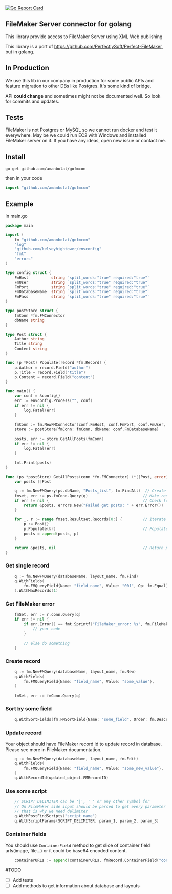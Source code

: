 [![Go Report Card](https://goreportcard.com/badge/github.com/amanbolat/gofmcon)](https://goreportcard.com/report/github.com/amanbolat/gofmcon)

## FileMaker Server connector for golang
This library provide access to FileMaker Server using XML Web publishing

This library is a port of https://github.com/PerfectlySoft/Perfect-FileMaker, but in golang.

## In Production
We use this lib in our company in production for some public APIs and feature migration to other DBs like Postgres.
It's some kind of bridge.

API **could change** and sometimes might not be documented well. So look for commits and updates. 

## Tests
FileMaker is not Postgres or MySQL so we cannot run docker and test it everywhere. May be we could run EC2 with Windows and installed FileMaker server on it.
If you have any ideas, open new issue or contact me.

## Install

```
go get github.com/amanbolat/gofmcon
```
then in your code 
```go
import "github.com/amanbolat/gofmcon"
```

## Example


In main.go
```go
package main

import (
    fm "github.com/amanbolat/gofmcon"
    "log"
    "github.com/kelseyhightower/envconfig"
    "fmt"
    "errors"
)

type config struct {
    FmHost          string `split_words:"true" required:"true"`
    FmUser          string `split_words:"true" required:"true"`
    FmPort          string `split_words:"true" required:"true"`
    FmDatabaseName  string `split_words:"true" required:"true"`
    FmPass          string `split_words:"true" required:"true"`
}

type postStore struct {
    fmConn *fm.FMConnector
    dbName string
}

type Post struct {
    Author string
    Title string
    Content string
}

func (p *Post) Populate(record *fm.Record) {
    p.Author = record.Field("author")
    p.Title = record.Field("title")
    p.Content = record.Field("content")
}

func main() {
    var conf = &config{}
    err := envconfig.Process("", conf)
    if err != nil {
        log.Fatal(err)
    }
    
    fmConn := fm.NewFMConnector(conf.FmHost, conf.FmPort, conf.FmUser, conf.FmPass)
    store := postStore{fmConn: fmConn, dbName: conf.FmDatabaseName}
    
    posts, err := store.GetAllPosts(fmConn)
    if err != nil {                                    
        log.Fatal(err)
    }
    
    fmt.Print(posts)
}

func (ps *postStore) GetAllPosts(conn *fm.FMConnector) (*[]Post, error) {
	var posts []Post

	q := fm.NewFMQuery(ps.dbName, "Posts_list", fm.FindAll)  // Create query
	fmset, err := ps.fmConn.Query(q)                        // Make request with query
	if err != nil {                                         // Check for errors
		return &posts, errors.New("Failed get posts: " + err.Error())
	}

	for _, r := range fmset.Resultset.Records[0:] {         // Iterate through records
		p := Post{}
		p.Populate(&r)                                      // Populate it with record
		posts = append(posts, p)
	}

	return &posts, nil                                      // Return posts
}
```


### Get single record
```go
    q := fm.NewFMQuery(databaseName, layout_name, fm.Find)
    q.WithFields(
        fm.FMQueryField{Name: "field_name", Value: "001", Op: fm.Equal},
    ).WithMaxRecords(1)
```

### Get FileMaker error
```go
    fmSet, err := r.conn.Query(q)
    if err != nil {
        if err.Error() == fmt.Sprintf("FileMaker_error: %s", fm.FileMakerErrorCodes[401]) {
            // your code
        }
    
        // else do something
    }
```


### Create record
```go
    q := fm.NewFMQuery(databaseName, layout_name, fm.New)
    q.WithFields(
        fm.FMQueryField{Name: "field_name", Value: "some_value"},
    )
    
    fmSet, err := fmConn.Query(q)
```


### Sort by some field
```go
    q.WithSortFields(fm.FMSortField{Name: "some_field", Order: fm.Descending})
```

### Update record
Your object should have FileMaker record id to update record in database. Please see more in FileMaker documentation.
```go
    q := fm.NewFMQuery(databaseName, layout_name, fm.Edit)
    q.WithFields(
        fm.FMQueryField{Name: "field_name", Value: "some_new_value"},
    )
    q.WithRecordId(updated_object.FMRecordID)
```


### Use some script
```go
    // SCRIPT_DELIMITER can be '|', '_' or any other symbol for
    // On FileMaker side input should be parsed to get every parameter
    // that is why we need delimiter
    q.WithPostFindScripts("script_name")
    q.WithScriptParams(SCRIPT_DELIMITER, param_1, param_2, param_3)
```

### Container fields
You should use `ContainerField` method to get slice of container field urls(image, file...) or it could be base64 encoded content.
```go
    containerURLs := append(containerURLs, fmRecord.ContainerField("container_field_name")...)
```


#TODO

- [ ] Add tests
- [ ] Add methods to get information about database and layouts
